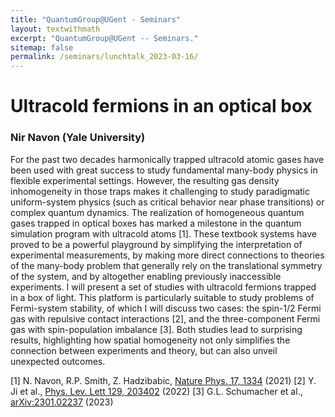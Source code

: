```yaml
---
title: "QuantumGroup@UGent - Seminars"
layout: textwithmath
excerpt: "QuantumGroup@UGent -- Seminars."
sitemap: false
permalink: /seminars/lunchtalk_2023-03-16/
---
```


# Ultracold fermions in an optical box
### Nir Navon (Yale University)
For the past two decades harmonically trapped ultracold atomic gases have been used with great success to study fundamental many-body physics in flexible experimental settings. However, the resulting gas density inhomogeneity in those traps makes it challenging to study paradigmatic uniform-system physics (such as critical behavior near phase transitions) or complex quantum dynamics. The realization of homogeneous quantum gases trapped in optical boxes has marked a milestone in the quantum simulation program with ultracold atoms [1]. These textbook systems have proved to be a powerful playground by simplifying the interpretation of experimental measurements, by making more direct connections to theories of the many-body problem that generally rely on the translational symmetry of the system, and by altogether enabling previously inaccessible experiments. I will present a set of studies with ultracold fermions trapped in a box of light. This platform is particularly suitable to study problems of Fermi-system stability, of which I will discuss two cases: the spin-1/2 Fermi gas with repulsive contact interactions [2], and the three-component Fermi gas with spin-population imbalance [3]. Both studies lead to surprising results, highlighting how spatial homogeneity not only simplifies the connection between experiments and theory, but can also unveil unexpected outcomes.

[1] N. Navon, R.P. Smith, Z. Hadzibabic, <a href="https://doi.org/10.1038/s41567-021-01403-z">Nature Phys. 17, 1334</a> (2021)
[2] Y. Ji et al., <a href="https://doi.org/10.1103/PhysRevLett.129.203402">Phys. Lev. Lett 129, 203402</a> (2022)
[3] G.L. Schumacher et al., <a href="https://doi.org/10.48550/arXiv.2301.02237">arXiv:2301.02237</a> (2023)
